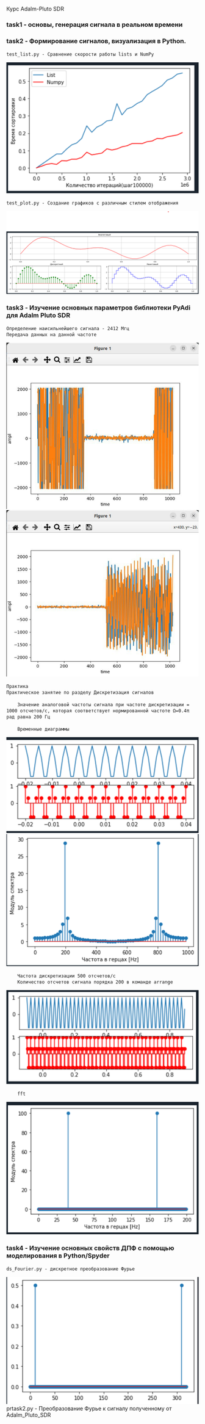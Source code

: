 Курс Adalm-Pluto SDR

### task1 - основы, генерация сигнала в реальном времени

### task2 - Формирование сигналов, визуализация в Python. 
    test_list.py - Сравнение скорости работы lists и NumPy

<img src= "task2/test_sort_speed.png">

    test_plot.py - Создание графиков с различным стилем отображения

<img src= "task2/type_plot.png">


### task3 - Изучение основных параметров библиотеки PyAdi для Adalm Pluto SDR


    Определение наисильнейшего сигнала - 2412 Мгц
    Передача данных на данной частоте
<img src= "task3/signal_data.jpg">
<img src= "task3/signal_data_2.jpg">

    Практика
    Практическое занятие по разделу Дискретизация сигналов

        Значение аналоговой частоты сигнала при частоте дискретизации = 1000 отсчетов/c, которая соответствует нормированной частоте Ω=0.4π рад равна 200 Гц

        Временные диаграммы 

<img src= "task3/sampling_rate_1000.png">
<img src= "task3/sampling_rate_1000_fft.png">

        Частота дискретизации 500 отсчетов/с
        Количество отсчетов сигнала порядка 200 в команде arrange

<img src= "task3/arrange_200.png">

        fft

<img src= "task3/arrange_200_fft.png">

### task4 - Изучение основных свойств ДПФ с помощью моделирования в  Python/Spyder
    ds_Fourier.py - дискретное преобразование Фурье
<img src= "task4/ds_fourier.png">
    prtask2.py - Преобразование Фурье к сигналу полученному от Adalm_Pluto_SDR
